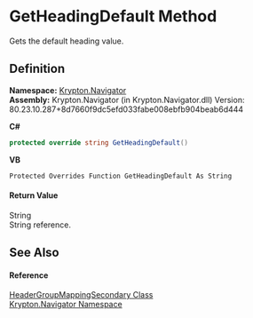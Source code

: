# GetHeadingDefault Method


Gets the default heading value.



## Definition
**Namespace:** <a href="a21ac074-d119-3dc6-bd1c-d3a12c0128bc.md">Krypton.Navigator</a>  
**Assembly:** Krypton.Navigator (in Krypton.Navigator.dll) Version: 80.23.10.287+8d7660f9dc5efd033fabe008ebfb904beab6d444

**C#**
``` C#
protected override string GetHeadingDefault()
```
**VB**
``` VB
Protected Overrides Function GetHeadingDefault As String
```



#### Return Value
String  
String reference.

## See Also


#### Reference
<a href="f7aed0dd-243d-ae3c-221f-cb4e1c4f606c.md">HeaderGroupMappingSecondary Class</a>  
<a href="a21ac074-d119-3dc6-bd1c-d3a12c0128bc.md">Krypton.Navigator Namespace</a>  
